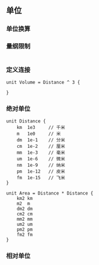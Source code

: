 ## 单位

### 单位换算

### 量纲限制
```

```

### 定义连接
```
unit Volume = Distance ^ 3 {
    
}
```

### 绝对单位
```
unit Distance {
	km 	1e3		// 千米
	m	1e0		// 米
	dm	1e-1	// 分米
	cm 	1e-2	// 厘米
	mm	1e-3	// 毫米
	um	1e-6	// 微米
	nm	1e-9	// 纳米
	pm	1e-12	// 皮米
	fm	1e-15	// 飞米
}

unit Area = Distance * Distance {
	km2 km
	m2	m
	dm2 dm
	cm2	cm
	mm2 mm
	um2	um
	pm2	pm
	fm2 fm
}
```

### 相对单位